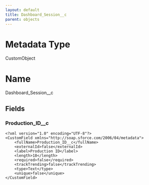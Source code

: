 ```yaml
---
layout: default
title: Dashboard_Session__c
parent: objects
---
```

# Metadata Type
CustomObject

# Name
Dashboard_Session__c
## Fields
### Production_ID__c

```
<?xml version="1.0" encoding="UTF-8"?>
<CustomField xmlns="http://soap.sforce.com/2006/04/metadata">
    <fullName>Production_ID__c</fullName>
    <externalId>false</externalId>
    <label>Production ID</label>
    <length>18</length>
    <required>false</required>
    <trackTrending>false</trackTrending>
    <type>Text</type>
    <unique>false</unique>
</CustomField>
```
